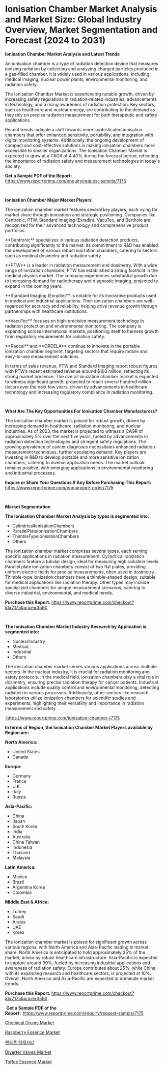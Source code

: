 <p><h1>Ionisation Chamber Market Analysis and Market Size: Global Industry Overview, Market Segmentation and Forecast (2024 to 2031)</h1></p><p><strong>Ionisation Chamber Market Analysis and Latest Trends</strong></p>
<p><p>An ionisation chamber is a type of radiation detection device that measures ionizing radiation by collecting and analyzing charged particles produced in a gas-filled chamber. It is widely used in various applications, including medical imaging, nuclear power plants, environmental monitoring, and radiation safety. </p><p>The Ionisation Chamber Market is experiencing notable growth, driven by increasing safety regulations in radiation-related industries, advancements in technology, and a rising awareness of radiation protection. Key sectors, such as healthcare and nuclear energy, are contributing to the demand as they rely on precise radiation measurement for both therapeutic and safety applications. </p><p>Recent trends indicate a shift towards more sophisticated ionisation chambers that offer enhanced sensitivity, portability, and integration with digital monitoring systems. Additionally, the ongoing development of compact and cost-effective solutions is making ionisation chambers more accessible to smaller organizations. The Ionisation Chamber Market is expected to grow at a CAGR of 4.40% during the forecast period, reflecting the importance of radiation safety and measurement technologies in today's society.</p></p>
<p><strong>Get a Sample PDF of the Report:&nbsp;</strong> <a href="https://www.reportprime.com/enquiry/request-sample/7175">https://www.reportprime.com/enquiry/request-sample/7175</a></p>
<p>&nbsp;</p>
<p><strong>Ionisation Chamber Major Market Players</strong></p>
<p><p>The ionization chamber market features several key players, each vying for market share through innovation and strategic positioning. Companies like Centronic, PTW, Standard Imaging (Exradin), VacuTec, and Berthold are recognized for their advanced technology and comprehensive product portfolios.</p><p>**Centronic** specializes in various radiation detection products, contributing significantly to the market. Its commitment to R&D has enabled the development of various robust ionization chambers, catering to sectors such as medical dosimetry and radiation safety.</p><p>**PTW** is a leader in radiation measurement and dosimetry. With a wide range of ionization chambers, PTW has established a strong foothold in the medical physics market. The company experiences substantial growth due to increasing demand for radiotherapy and diagnostic imaging, projected to expand in the coming years.</p><p>**Standard Imaging (Exradin)** is notable for its innovative products used in medical and industrial applications. Their ionization chambers are well-regarded for accuracy and reliability, helping drive revenue growth through partnerships with healthcare institutions.</p><p>**VacuTec** focuses on high-precision measurement technology in radiation protection and environmental monitoring. The company is expanding across international markets, positioning itself to harness growth from regulatory requirements for radiation safety.</p><p>**Radcal** and **ORDELA** continue to innovate in the portable ionization chamber segment, targeting sectors that require mobile and easy-to-use measurement solutions. </p><p>In terms of sales revenue, PTW and Standard Imaging report robust figures, with PTW’s recent estimated revenue around $100 million, reflecting its strong market presence. The overall ionization chamber market is expected to witness significant growth, projected to reach several hundred million dollars over the next few years, driven by advancements in healthcare technology and increasing regulatory compliance in radiation monitoring.</p></p>
<p>&nbsp;</p>
<p><strong>What Are The Key Opportunities For Ionisation Chamber Manufacturers?</strong></p>
<p><p>The ionization chamber market is poised for robust growth, driven by increasing demand in healthcare, radiation monitoring, and nuclear industries. As of 2023, the market is projected to witness a CAGR of approximately 5% over the next five years, fueled by advancements in radiation detection technologies and stringent safety regulations. The growing prevalence of cancer diagnoses necessitates enhanced radiation measurement techniques, further escalating demand. Key players are investing in R&D to develop portable and more sensitive ionization chambers, catering to diverse application needs. The market outlook remains positive, with emerging applications in environmental monitoring and industrial processes.</p></p>
<p><strong>Inquire or Share Your Questions If Any Before Purchasing This Report:</strong> <a href="https://www.reportprime.com/enquiry/pre-order/7175">https://www.reportprime.com/enquiry/pre-order/7175</a></p>
<p>&nbsp;</p>
<p><strong>Market Segmentation</strong></p>
<p><strong>The Ionisation Chamber Market Analysis by types is segmented into:</strong></p>
<p><ul><li>CylindricalIonisationChambers</li><li>ParallelPlateIonisationChambers</li><li>ThimbleTypeIonisationChambers</li><li>Others</li></ul></p>
<p><p>The ionization chamber market comprises several types, each serving specific applications in radiation measurement. Cylindrical ionization chambers feature a tubular design, ideal for measuring high radiation levels. Parallel plate ionization chambers consist of two flat plates, providing uniform electric fields for precise measurements, often used in dosimetry. Thimble-type ionization chambers have a thimble-shaped design, suitable for medical applications like radiation therapy. Other types may include specialized chambers for unique measurement scenarios, catering to diverse industrial, environmental, and medical needs.</p></p>
<p><strong>Purchase this Report:&nbsp;</strong><a href="https://www.reportprime.com/checkout?id=7175&price=3590">https://www.reportprime.com/checkout?id=7175&price=3590</a></p>
<p>&nbsp;</p>
<p><strong>The Ionisation Chamber Market Industry Research by Application is segmented into:</strong></p>
<p><ul><li>NuclearIndustry</li><li>Medical</li><li>Industrial</li><li>Others</li></ul></p>
<p><p>The ionization chamber market serves various applications across multiple sectors. In the nuclear industry, it is crucial for radiation monitoring and safety protocols. In the medical field, ionization chambers play a vital role in dosimetry, ensuring precise radiation therapy for cancer patients. Industrial applications include quality control and environmental monitoring, detecting radiation in various processes. Additionally, other sectors like research laboratories utilize ionization chambers for scientific studies and experiments, highlighting their versatility and importance in radiation measurement and safety.</p></p>
<p><a href="https://www.reportprime.com/ionisation-chamber-r7175">&nbsp;https://www.reportprime.com/ionisation-chamber-r7175</a></p>
<p><strong>In terms of Region, the Ionisation Chamber Market Players available by Region are:</strong></p>
<p>
    <p> <strong> North America: </strong>
        <ul>
            <li>United States</li>
            <li>Canada</li>
        </ul>
        </p> 
    <p> <strong> Europe: </strong>
        <ul>
            <li>Germany</li>
            <li>France</li>
            <li>U.K.</li>
            <li>Italy</li>
            <li>Russia</li>
        </ul>
        </p> 
    <p> <strong> Asia-Pacific: </strong>
        <ul>
            <li>China</li>
            <li>Japan</li>
            <li>South Korea</li>
            <li>India</li>
            <li>Australia</li>
            <li>China Taiwan</li>
            <li>Indonesia</li>
            <li>Thailand</li>
            <li>Malaysia</li>
        </ul>
        </p> 
    <p> <strong> Latin America: </strong>
        <ul>
            <li>Mexico</li>
            <li>Brazil</li>
            <li>Argentina Korea</li>
            <li>Colombia</li>
        </ul>
        </p> 
    <p> <strong> Middle East & Africa: </strong>
        <ul>
            <li>Turkey</li>
            <li>Saudi</li>
            <li>Arabia</li>
            <li>UAE</li>
            <li>Korea</li>
        </ul>
    </p>
    </p>
<p><p>The ionization chamber market is poised for significant growth across various regions, with North America and Asia-Pacific leading in market share. North America is anticipated to hold approximately 35% of the market, driven by robust healthcare infrastructure. Asia-Pacific is expected to capture around 30%, fueled by increasing industrial applications and awareness of radiation safety. Europe contributes about 25%, while China, with its expanding research and healthcare sectors, is projected at 10%. Overall, North America and Asia-Pacific are expected to dominate market trends.</p></p>
<p><strong>Purchase this Report: </strong><a href="https://www.reportprime.com/checkout?id=7175&price=3590">https://www.reportprime.com/checkout?id=7175&price=3590</a></p>
<p>&nbsp;<strong>Get a Sample PDF of the Report:&nbsp;&nbsp;</strong><a href="https://www.reportprime.com/enquiry/request-sample/7175">https://www.reportprime.com/enquiry/request-sample/7175</a></p>
<p><strong></strong></p>
<p><p><a href="https://issuu.com/reportprime-2/docs/chemical-drums-market-size-2030.ppt_5056afbdafb1b6">Chemical Drums Market</a></p><p><a href="https://medium.com/@charityrice1939/raspberry-essence-market-share-market-analysis-growth-trends-forecasts-for-period-from-ea83935a030b">Raspberry Essence Market</a></p><p><a href="https://github.com/sougarounis/Market-Research-Report-List-6/blob/main/25812215132.md">핸드폰 악세사리</a></p><p><a href="https://github.com/RichRobinson5/Market-Research-Report-List-6/blob/main/diverter-valves-market.md">Diverter Valves Market</a></p><p><a href="https://medium.com/@charityrice1939/global-toffee-essence-market-landscape-future-trends-and-market-strategic-forecast-2024-2031-28be6eee82c0">Toffee Essence Market</a></p></p>